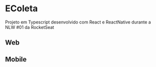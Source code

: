 # EColeta

Projeto em Typescript desenvolvido com React e ReactNative durante a NLW #01 da RocketSeat


## Web


## Mobile
